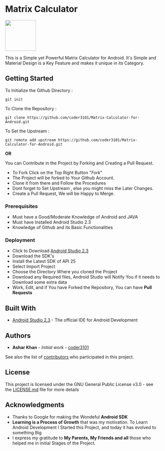 # Matrix Calculator

<img src = "https://raw.github.com/coder3101/matrix-calculator-for-android/master/MatrixCalculator/src/main/res/mipmap-mdpi/mainlogo.png" height = "100" width = "100" >


This is a Simple yet Powerful Matrix Calculator for Android. It's Simple and Material Design is a Key Feature and makes it unique in its Category.

## Getting Started

To Initialize the Github Directory :
```
git init 
```
To Clone the Repository :
```
git clone https://github.com/coder3101/Matrix-Calculator-for-Android.git
```
To Set the Upstream :
```
git remote add upstream https://github.com/coder3101/Matrix-Calculator-for-Android.git
```

**OR**

You can Contribute in the Project by Forking and Creating a Pull Request.

* To Fork Click on the Top Right Button "*Fork*"
* The Project will be forked to Your Github Account. 
* Clone it from there and Follow the Procedures
* Dont forget to Set Upstream , else you might miss the Later Changes.
* Create a Pull Request, We will be Happy to Merge.

### Prerequisites

* Must have a Good/Moderate Knowledge of Android and JAVA
* Must have Installed Android Studio 2.3 
* Knowledge of Github and its Basic Functionalities


### Deployment

* Click to Download [Android Studio 2.3](https://developer.android.com/studio/index.html)
* Download the SDK's
* Install the Latest SDK of API 25
* Select Import Project
* Choose the Directory Where you cloned the Project
* Download any Required files, Android Studio will Notify You if it needs to Download some extra data
* Work, Edit, and if You have Forked the Repository, You can have **Pull Requests**


## Built With

* [Android Studio 2.3](https://developer.android.com/studio/index.html) - The  official IDE for Android Development
 

## Authors

* **Ashar Khan** - *Initial work* - [coder3101](https://github.com/coder3101)

See also the list of [contributors](https://github.com/coder3101/matrix-calculator-for-android/contributors) who participated in this project.

## License

This project is licensed under the GNU General Public License v3.0 - see the [LICENSE.md](LICENSE.md) file for more details

## Acknowledgments

* Thanks to Google for making the Wondeful **Android SDK** 
* **Learning is a Process of Growth** that was my motivation. To Learn Android Development I Started this Project, and today it has evolved to something Big
* I express my gratitude to **My Parents, My Friends and all** those who helped me in initial Stages of the Project.



